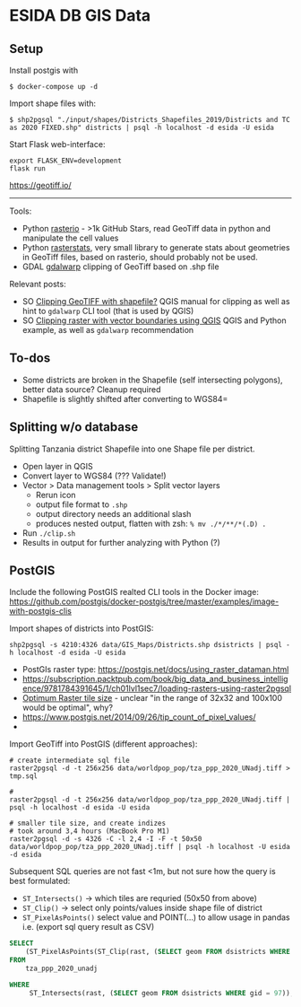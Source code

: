 # ESIDA DB GIS Data

## Setup

Install postgis with

    $ docker-compose up -d

Import shape files with:

    $ shp2pgsql "./input/shapes/Districts_Shapefiles_2019/Districts and TC as 2020 FIXED.shp" districts | psql -h localhost -d esida -U esida


Start Flask web-interface:

    export FLASK_ENV=development
    flask run


https://geotiff.io/


----

Tools:

- Python [rasterio](https://rasterio.readthedocs.io/en/latest/api/index.html) - >1k GitHub Stars, read GeoTiff data in python and manipulate the cell values
- Python [rasterstats](https://pythonhosted.org/rasterstats/), very small library to generate stats about geometries in GeoTiff files, based on rasterio, should probably not be used.
- GDAL [gdalwarp](https://gdal.org/programs/gdalwarp.html) clipping of GeoTiff based on .shp file

Relevant posts:

- SO [Clipping GeoTIFF with shapefile?](https://gis.stackexchange.com/questions/297088/clipping-geotiff-with-shapefile) QGIS manual for clipping as well as hint to `gdalwarp` CLI tool (that is used by QGIS)
- SO [Clipping raster with vector boundaries using QGIS](https://gis.stackexchange.com/questions/10117/clipping-raster-with-vector-boundaries-using-qgis) QGIS and Python example, as well as `gdalwarp` recommendation



## To-dos

- Some districts are broken in the Shapefile (self intersecting polygons), better data source? Cleanup required
- Shapefile is slightly shifted after converting to WGS84=






## Splitting w/o database

Splitting Tanzania district Shapefile into one Shape file per district.

- Open layer in QGIS
- Convert layer to WGS84 (??? Validate!)
- Vector > Data management tools > Split vector layers
    - Rerun icon
    - output file format to `.shp`
    - output directory needs an additional slash
    - produces nested output, flatten with zsh: `% mv ./*/**/*(.D) .`
- Run `./clip.sh`
- Results in output for further analyzing with Python (?)


## PostGIS


Include the following PostGIS realted CLI tools in the Docker image: https://github.com/postgis/docker-postgis/tree/master/examples/image-with-postgis-clis


Import shapes of districts into PostGIS:

    shp2pgsql -s 4210:4326 data/GIS_Maps/Districts.shp dsistricts | psql -h localhost -d esida -U esida


- PostGIs raster type: https://postgis.net/docs/using_raster_dataman.html
- https://subscription.packtpub.com/book/big_data_and_business_intelligence/9781784391645/1/ch01lvl1sec7/loading-rasters-using-raster2pgsql
- [Optimum Raster tile size](https://gis.stackexchange.com/questions/300887/optimum-raster-tile-size) - unclear "in the range of 32x32 and 100x100 would be optimal", why?
- https://www.postgis.net/2014/09/26/tip_count_of_pixel_values/
-

Import GeoTiff into PostGIS (different approaches):

    # create intermediate sql file
    raster2pgsql -d -t 256x256 data/worldpop_pop/tza_ppp_2020_UNadj.tiff > tmp.sql

    #
    raster2pgsql -d -t 256x256 data/worldpop_pop/tza_ppp_2020_UNadj.tiff | psql -h localhost -d esida -U esida

    # smaller tile size, and create indizes
    # took around 3,4 hours (MacBook Pro M1)
    raster2pgsql -d -s 4326 -C -l 2,4 -I -F -t 50x50 data/worldpop_pop/tza_ppp_2020_UNadj.tiff | psql -h localhost -U esida -d esida

Subsequent SQL queries are not fast <1m, but not sure how the query is best formulated:

- `ST_Intersects()` -> which tiles are requried (50x50 from above)
- `ST_Clip()` -> select only points/values inside shape file of district
- `ST_PixelAsPoints()` select value and POINT(…) to allow usage in pandas i.e. (export sql query result as CSV)

```sql
SELECT
	(ST_PixelAsPoints(ST_Clip(rast, (SELECT geom FROM dsistricts WHERE gid = 97), 1))).*
FROM
	tza_ppp_2020_unadj

WHERE
	 ST_Intersects(rast, (SELECT geom FROM dsistricts WHERE gid = 97));
```

